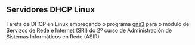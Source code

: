 ## Servidores DHCP Linux
Tarefa de DHCP en Linux empregando o programa [gns3](https://gns3.com/) para o módulo de Servizos de Rede e Internet (SRI) do 2º curso de Administración de Sistemas Informáticos en Rede (ASIR)
